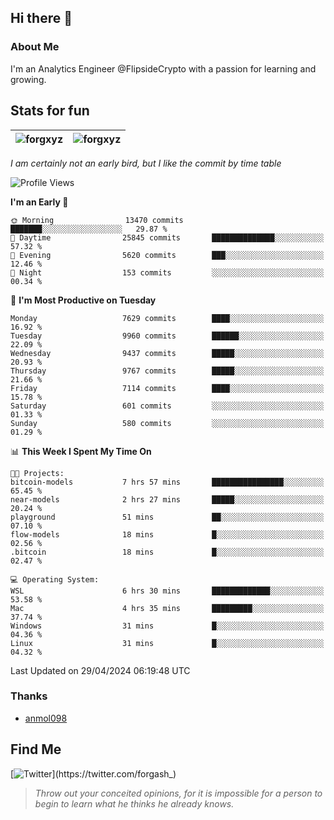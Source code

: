 ## Hi there 👋

### About Me

I'm an Analytics Engineer @FlipsideCrypto with a passion for learning and growing.
  
## Stats for fun

| <img align="center" src="https://github-readme-streak-stats.herokuapp.com/?user=forgxyz&theme=tokyonight" alt="forgxyz" /> | <img align="center" src="https://github-readme-stats.vercel.app/api?username=forgxyz&theme=tokyonight&show_icons=true" alt="forgxyz" /> |
| ------------- |------------- |

*I am certainly not an early bird, but I like the commit by time table*  

<!--START_SECTION:waka-->
![Profile Views](http://img.shields.io/badge/Profile%20Views-0-blue)

**I'm an Early 🐤** 

```text
🌞 Morning                13470 commits       ███████░░░░░░░░░░░░░░░░░░   29.87 % 
🌆 Daytime                25845 commits       ██████████████░░░░░░░░░░░   57.32 % 
🌃 Evening                5620 commits        ███░░░░░░░░░░░░░░░░░░░░░░   12.46 % 
🌙 Night                  153 commits         ░░░░░░░░░░░░░░░░░░░░░░░░░   00.34 % 
```
📅 **I'm Most Productive on Tuesday** 

```text
Monday                   7629 commits        ████░░░░░░░░░░░░░░░░░░░░░   16.92 % 
Tuesday                  9960 commits        ██████░░░░░░░░░░░░░░░░░░░   22.09 % 
Wednesday                9437 commits        █████░░░░░░░░░░░░░░░░░░░░   20.93 % 
Thursday                 9767 commits        █████░░░░░░░░░░░░░░░░░░░░   21.66 % 
Friday                   7114 commits        ████░░░░░░░░░░░░░░░░░░░░░   15.78 % 
Saturday                 601 commits         ░░░░░░░░░░░░░░░░░░░░░░░░░   01.33 % 
Sunday                   580 commits         ░░░░░░░░░░░░░░░░░░░░░░░░░   01.29 % 
```


📊 **This Week I Spent My Time On** 

```text
🐱‍💻 Projects: 
bitcoin-models           7 hrs 57 mins       ████████████████░░░░░░░░░   65.45 % 
near-models              2 hrs 27 mins       █████░░░░░░░░░░░░░░░░░░░░   20.24 % 
playground               51 mins             ██░░░░░░░░░░░░░░░░░░░░░░░   07.10 % 
flow-models              18 mins             █░░░░░░░░░░░░░░░░░░░░░░░░   02.56 % 
.bitcoin                 18 mins             █░░░░░░░░░░░░░░░░░░░░░░░░   02.47 % 

💻 Operating System: 
WSL                      6 hrs 30 mins       █████████████░░░░░░░░░░░░   53.58 % 
Mac                      4 hrs 35 mins       █████████░░░░░░░░░░░░░░░░   37.74 % 
Windows                  31 mins             █░░░░░░░░░░░░░░░░░░░░░░░░   04.36 % 
Linux                    31 mins             █░░░░░░░░░░░░░░░░░░░░░░░░   04.32 % 
```


 Last Updated on 29/04/2024 06:19:48 UTC
<!--END_SECTION:waka-->

### Thanks
 - [anmol098](https://github.com/anmol098/waka-readme-stats/)
  
## Find Me
[![Twitter](https://img.shields.io/twitter/url/https/twitter.com/forgash_.svg?style=social&label=Follow%20%40forgash_)](https://twitter.com/forgash_)


> *Throw out your conceited opinions, for it is impossible for a person to begin to learn what he thinks he already knows.* 
